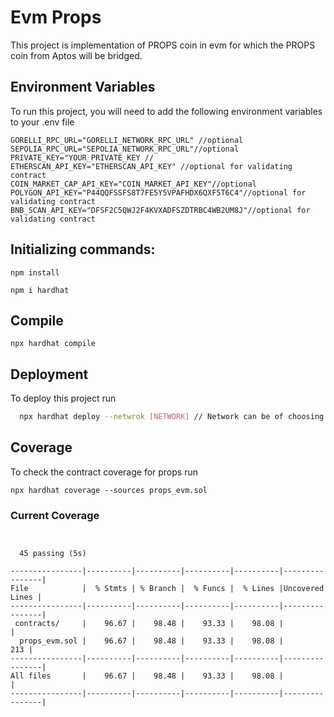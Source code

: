 # Evm Props

This project is implementation of PROPS coin in evm for which the PROPS coin from Aptos will be bridged.

## Environment Variables

To run this project, you will need to add the following environment variables to your .env file

```
GORELLI_RPC_URL="GORELLI_NETWORK_RPC_URL" //optional
SEPOLIA_RPC_URL="SEPOLIA_NETWORK_RPC_URL"//optional
PRIVATE_KEY="YOUR_PRIVATE_KEY //
ETHERSCAN_API_KEY="ETHERSCAN_API_KEY" //optional for validating contract
COIN_MARKET_CAP_API_KEY="COIN_MARKET_API_KEY"//optional
POLYGON_API_KEY="P44QQFSSFS8T7FE5Y5VPAFHDX6QXF5T6C4"//optional for validating contract
BNB_SCAN_API_KEY="DFSF2C5QWJ2F4KVXADFSZDTRBC4WB2UM8J"//optional for validating contract
```

## Initializing commands:

`npm install`

`npm i hardhat`

## Compile

`npx hardhat compile`

## Deployment

To deploy this project run

```bash
  npx hardhat deploy --netwrok [NETWORK] // Network can be of choosing
```

## Coverage

To check the contract coverage for props run

`npx hardhat coverage --sources props_evm.sol`

### Current Coverage

```


  45 passing (5s)

----------------|----------|----------|----------|----------|----------------|
File            |  % Stmts | % Branch |  % Funcs |  % Lines |Uncovered Lines |
----------------|----------|----------|----------|----------|----------------|
 contracts/     |    96.67 |    98.48 |    93.33 |    98.08 |                |
  props_evm.sol |    96.67 |    98.48 |    93.33 |    98.08 |            213 |
----------------|----------|----------|----------|----------|----------------|
All files       |    96.67 |    98.48 |    93.33 |    98.08 |                |
----------------|----------|----------|----------|----------|----------------|

```
